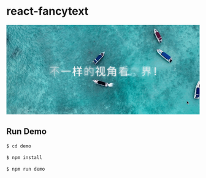# react-fancytext

![demo](images/demo.gif)

## Run Demo

```
$ cd demo
```

```
$ npm install
```

```
$ npm run demo
```
